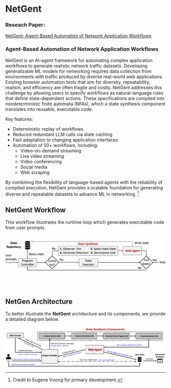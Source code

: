 # NetGent

### Reseach Paper:


[NetGent: Agent-Based Automation of Network Application Workflows](https://arxiv.org/abs/2406.08392)

### Agent-Based Automation of Network Application Workflows

NetGent is an AI-agent framework for automating complex application workflows to generate realistic network traffic datasets.
Developing generalizable ML models for networking requires data collection from environments with traffic produced by diverse real-world web applications. Existing browser automation tools that aim for diversity, repeatability, realism, and efficiency are often fragile and costly. NetGent addresses this challenge by allowing users to specify workflows as natural-language rules that define state-dependent actions. These specifications are compiled into nondeterministic finite automata (NFAs), which a state synthesis component translates into reusable, executable code.

Key features:

- Deterministic replay of workflows
- Reduced redundant LLM calls via state caching
- Fast adaptation to changing application interfaces
- Automation of 50+ workflows, including:
  - Video-on-demand streaming
  - Live video streaming
  - Video conferencing
  - Social media
  - Web scraping

By combining the flexibility of language-based agents with the reliability of compiled execution, NetGent provides a scalable foundation for generating diverse and repeatable datasets to advance ML in networking. [^1]

[^1]: Credit to Eugene Vuong for primary development.

## NetGent Workflow
This workflow  illustrates the runtime loop which generates executable code from user prompts.
<br><br>


![workflow](docs/figures/workflow.png)
<br><br>
<br><br>
## NetGen Architecture
To better illustrate the **NetGent** architecture and its components, we provide a detailed diagram below.
<br><br>
![architecture](docs/figures/architecture.png)
